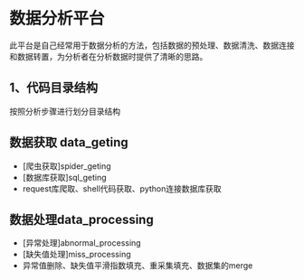 # 数据分析平台
此平台是自己经常用于数据分析的方法，包括数据的预处理、数据清洗、数据连接和数据转置，为分析者在分析数据时提供了清晰的思路。
## 1、代码目录结构
按照分析步骤进行划分目录结构
## 数据获取 data_geting
- [爬虫获取]spider_geting<br>
- [数据库获取]sql_geting<br>
- request库爬取、shell代码获取、python连接数据库获取
## 数据处理data_processing
- [异常处理]abnormal_processing<br>
- [缺失值处理]miss_processing<br>
- 异常值删除、缺失值平滑指数填充、重采集填充、数据集的merge
